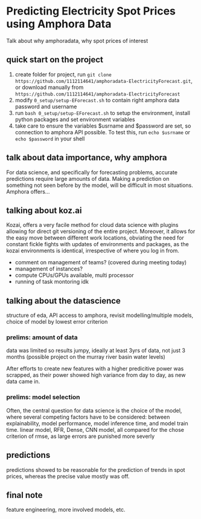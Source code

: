 # Predicting Electricity Spot Prices using Amphora Data
Talk about why amphoradata, why spot prices of interest

## quick start on the project
1. create folder for project, run `git clone https://github.com/1112114641/amphoradata-ElectricityForecast.git`, or download manually from `https://github.com/1112114641/amphoradata-ElectricityForecast`
2. modify `0_setup/setup-EForecast.sh` to contain right amphora data password and username
3. run `bash 0_setup/setup-EForecast.sh` to setup the environment, install python packages and set environment variables
4. take care to ensure the variables $usrname and $password are set, so connection to amphora API possible. To test this, run `echo $usrname` or `echo $password` in your shell

## talk about data importance, why amphora
For data science, and specifically for forecasting problems, accurate predictions require large amounts of data. Making a prediction on something not seen before by the model, will be difficult in most situations. Amphora offers...
<!-- screenshot of UI of amphora + description-->

##  talking about koz.ai
Kozai, offers a very facile method for cloud data science with plugins allowing for direct git versioning of the entire project.
Moreover, it allows for the easy move between different work locations, obviating the need for constant fickle fights with updates of environments and packages, as the kozai environments is identical, irrespective of where you log in from. 

 - comment on management of teams? (covered during meeting today)
 - management of instances?
 - compute CPUs/GPUs available, multi processor
 - running of task montoring idk

<!-- screenshot of prelim UI kozai + description of to come-->

## talking about the datascience
structure of eda, API access to amphora, revisit modelling/multiple models, choice of model by lowest error criterion

### prelims: amount of data
data was limited so results jumpy, ideally at least 3yrs of data, not just 3 months (possible project on the murray river basin water levels)

After efforts to create new features with a higher predicitive power was scrapped, as their power showed high variance from day to day, as new data came in.

### prelims: model selection
Often, the central question for data science is the choice of the model, where several competing factors have to be considered: between explainability, model performance, model inference time, and model train time.
linear model, RFR, Dense, CNN model, all compared for the chose criterion of rmse, as large errors are punished more severly

## predictions
predictions showed to be reasonable for the prediction of trends in spot prices, whereas the precise value mostly was off.
<!-- 2x4 grid of date (4x) vs ((QLD,NSW, True),((VIC,SA,True)))-->

## final note
feature engineering, more involved models, etc.